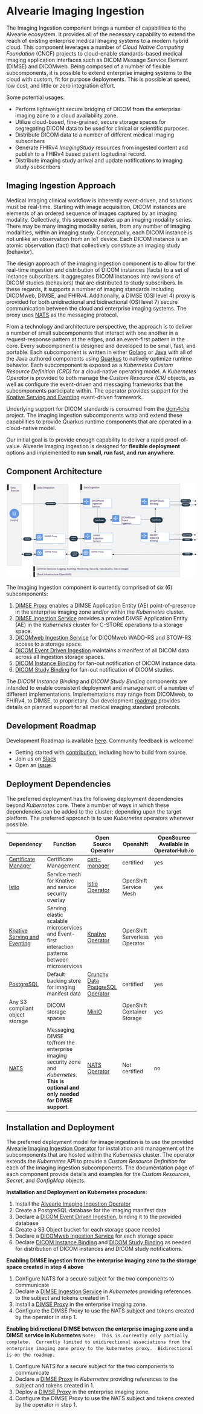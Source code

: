 # Alvearie Imaging Ingestion
  The Imaging Ingestion component brings a number of capabilities to the Alvearie ecosystem.  It provides all of the necessary capability to extend the reach of existing enterprise medical Imaging systems to a modern hybrid cloud.  This component leverages a number of *Cloud Native Computing Foundation* (CNCF) projects to cloud-enable standards-based medical imaging application interfaces such as DICOM Message Service Element (DIMSE) and DICOMweb.  Being composed of a number of flexible subcomponents, it is possible to extend enterprise imaging systems to the cloud with custom, fit for purpose deployments.  This is possible at speed, low cost, and little or zero integration effort.  
  
Some potential usages:

  - Perform lightweight secure bridging of DICOM from the enterprise imaging zone to a cloud availability zone.
  - Utilize cloud-based, fine-grained, secure storage spaces for segregating DICOM data to be used for clinical or scientific purposes.
  - Distribute DICOM data to a number of different medical imaging subscribers
  - Generate FHIRv4 *ImagingStudy* resources from ingested content and publish to a FHIRv4 based patient logitudinal record.
  - Distribute imaging study arrival and update notifications to imaging study subscribers


## Imaging Ingestion Approach
  Medical Imaging clinical workflow is inherently event-driven, and solutions must be real-time.  Starting with image acquisition, DICOM instances are elements of an ordered sequence of images captured by an imaging modality.  Collectively, this sequence makes up an imaging modality series.  There may be many imaging modality series, from any number of imaging modalities, within an imaging study.    Conceptually, each DICOM instance is not unlike an observation from an IoT device.  Each DICOM instance is an atomic observation (fact) that collectively constitute an imaging study (behavior).  

The design approach of the imaging ingestion component is to allow for the real-time ingestion and distribution of DICOM instances (facts) to a set of instance subscribers.  It aggregates DICOM instances into revisions of DICOM studies (behaviors) that are distributed to study subscribers.  In these regards, it supports a number of imaging standards including DICOMweb, DIMSE, and FHIRv4.  Additionally, a DIMSE (OSI level 4) proxy is provided for both unidirectional and bidirectional (OSI level 7) secure communication between the cloud and enterprise imaging systems.  The proxy uses [NATS](https://nats.io) as the messaging protocol.

From a technology and architecture perspective, the approach is to deliver a number of small subcomponents that interact with one another in a request-response pattern at the edges, and an event-first pattern in the core.  Every subcomponent is designed and developed to be small, fast, and portable.  Each subcomponent is written in either [Golang](https://golang.org) or [Java](https://www.java.com) with all of the Java authored components using [Quarkus](https://quarkus.io) to natively optimize runtime behavior.  Each subcomponent is exposed as a *Kubernetes Custom Resource Definition (CRD)* for a cloud-native operating model.  A *Kubernetes Operator* is provided to both manage the *Custom Resource (CR)*  objects, as well as configure the event-driven and messaging frameworks that the subcomponents participate within.  The operator provides support for the [Knative Serving and Eventing](https://knative.dev) event-driven framework.

Underlying support for DICOM standards is consumed from the [dcm4che](https://www.dcm4che.org) project.  The imaging ingestion subcomponents wrap and extend these capabilities to provide Quarkus runtime components that are operated in a cloud-native model.

Our initial goal is to provide enough capability to deliver a rapid proof-of-value. Alvearie Imaging ingestion is designed for **flexible deployment** options and implemented to **run small, run fast, and run anywhere**.

## Component Architecture
![AlvearieImagingIngestionArchitecture](docs/images/architecture.png)

The imaging ingestion component is currently comprised of six (6) subcomponents:
  
  1. [DIMSE Proxy](docs/dimse-proxy/overview.md) enables a DIMSE Application Entity (AE) point-of-presence in the enterprise imaging zone and/or within the *Kubernetes* cluster.  
  2. [DIMSE Ingestion Service](docs/dimse-ingestion-service/overview.md) provides a proxied DIMSE Application Entity (AE) in the *Kubernetes* cluster for C-STORE operations to a storage space.
  3. [DICOMweb Ingestion Service](docs/dicomweb-ingestion-service/overview.md) for DICOMweb WADO-RS and STOW-RS access to a storage space.
  4. [DICOM Event Driven Ingestion](docs/event-driven-ingestion/overview.md) maintains a manifest of all DICOM data across all ingestion storage spaces.
  5. [DICOM Instance Binding](docs/dicom-instance-binding/overview.md) for fan-out notification of DICOM instance data.
  6. [DICOM Study Binding](docs/dicom-study-binding/overview.md) for fan-out notification of DICOM studies.
  
 The *DICOM Instance Binding* and *DICOM Study Binding* components are intended to enable consistent deployment and management of a number of different implementations.  Implementations may range from DICOMweb, to FHIRv4, to DIMSE, to proprietary.  Our development [roadmap](docs/roadmap.md) provides details on planned support for all medical imaging standard protocols.

## Development Roadmap
  Development Roadmap is available [here](docs/roadmap.md).  Community feedback is welcome! 
  
  - Getting started with [contribution](CONTRIBUTING.md), including how to build from source.
  - Join us on [Slack](https://alvearie.slack.com/archives/C01SWTZEQP3)
  - Open an [issue](https://github.com/Alvearie/imaging-ingestion/issues).


## Deployment Dependencies
  The preferred deployment has the following deployment dependencies beyond *Kubernetes* core.  There a number of ways in which these dependencies can be added to the cluster; depending upon the target platform.  The preferred approach is to use *Kubernetes* operators whenever possible. 

  
| Dependency               | Function  |  Open Source Operator          | Openshift |  OpenSource Available in OperatorHub.io | Deployment Example  |
|--------------------------|-----------|------------------------------|-----------------------------|----------------------|---------------------------------------------|
|[Certificate Manager](https://cert-manager.io)| Certificate Management  | [cert-manager](https://github.com/jetstack/cert-manager) | certified | yes | |
| [Istio](https://istio.io)| Service mesh for Knative and service security overlay| [Istio Operator](https://github.com/istio/istio/tree/master/operator) |OpenShift Service Mesh |  yes | |
|[Knative Serving and Eventing](https://knative.dev/docs/serving)| Serving elastic scalable microservices and Event-first interaction patterns between microservices | [Knative Operator](https://github.com/knative/operator) | OpenShift Serverless Operator | yes | | 
|[PostgreSQL](https://www.postgresql.org)| Default backing store for imaging manifest data | [Crunchy Data PostgreSQL Operator ](https://github.com/CrunchyData/postgres-operator) | certified | yes | |
|Any S3 compliant object storage| DICOM storage spaces| [MinIO](https://github.com/minio/minio-operator) | OpenShift Container Storage |  yes |  |
|[NATS](https://nats.io)| Messaging DIMSE to/from the enterprise imaging security zone and *Kubernetes*.  **This is optional and only needed for DIMSE support**.| [NATS Operator](https://github.com/nats-io/nats-operator) |Not certified |  no | [example](examples/nats/README.md) |



## Installation and Deployment
  The preferred deployment model for image ingestion is to use the provided [Alvearie Imaging Ingestion Operator](imaging-ingestion-operator) for installation and management of the subcomponents that are hosted within the *Kubernetes* cluster.  The operator extends the *Kubernetes* API to provide a *Custom Resource Definition* for each of the imaging ingestion subcomponents.  The documentation page of each component provide details and examples for the *Custom Resources*, *Secret*, and *ConfigMap* objects. 

**Installation and Deployment on Kubernetes procedure:**
  1. Install the [Alvearie Imaging Ingestion Operator](imaging-ingestion-operator) 
  2. Create a PostgreSQL database for the imaging manifest data
  3. Declare a [DICOM Event Driven Ingestion](docs/event-driven-ingestion/overview.md), binding it to the provided  database
  4. Create a S3 Object bucket for each storage space needed
  5. Declare a [DICOMweb Ingestion Service](docs/dicomweb-ingestion-service/overview.md) for each storage space
  6. Declare [DICOM Instance Binding](docs/dicom-instance-binding/overview.md) and [DICOM Study Binding](docs/dicom-study-binding/overview.md) as needed for distribution of DICOM instances and DICOM study notifications.


**Enabling DIMSE ingestion from the enterprise imaging zone to the storage space created in step 4 above**
  1. Configure NATS for a secure subject for the two components to communicate 
  2. Declare a [DIMSE Ingestion Service](docs/dimse-ingestion-service/overview.md) in *Kubernetes* providing references to the subject and tokens created in 1.
  3. Install a [DIMSE Proxy](docs/dimse-proxy/overview.md) in the enterprise imaging zone. 
  4. Configure the DIMSE Proxy to use the NATS subject and tokens created by the operator in step 1.


**Enabling bidirectional DIMSE between the enterprise imaging zone and a DIMSE service in Kubernetes**
  `Note:  This is currently only partially complete.  Currently limited to unidirectional associations from the enterprise imaging zone proxy to the kubernetes proxy.  Bidirectional is on the roadmap.`
  1. Configure NATS for a secure subject for the two components to communicate
  2. Declare a [DIMSE Proxy](docs/dimse-proxy/overview.md) in *Kubernetes* providing references to the subject and tokens created in 1.
  3. Deploy a [DIMSE Proxy](docs/dimse-proxy/overview.md) in the enterprise imaging zone.  
  4. Configure the DIMSE Proxy to use the NATS subject and tokens created by the operator in step 1.
  

